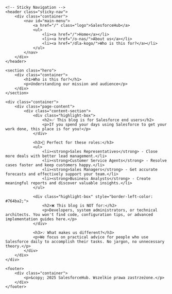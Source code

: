 <!DOCTYPE html>
<html lang="pl">
<head>
    <meta charset="UTF-8">
    <meta name="viewport" content="width=device-width, initial-scale=1.0">
    <title>Dla kogo? - SalesforceHub</title>
<link rel="stylesheet" href="../css/style.css"> <!-- Zmieniona ścieżka -->

</head>
<body>

    <!-- Sticky Navigation -->
    <header class="sticky-nav">
        <div class="container">
            <nav id="main-menu">
                <a href="/" class="logo">SalesforceHub</a>
                <ul>
                    <li><a href="/">Home</a></li>
                    <li><a href="/o-nas/">About us</a></li>
                    <li><a href="/dla-kogo/">Who is this for?</a></li>
                </ul>
            </nav>
        </div>
    </header>

    <section class="hero">
        <div class="container">
            <h1>Who is this for?</h1>
            <p>Understanding our mission and audience</p>
        </div>
    </section>

    <div class="container">
        <div class="page-content">
            <div class="content-section">
                <div class="highlight-box">
                    <h2>✅ This blog is for Salesforce end users</h2>
                    <p>If you spend your days using Salesforce to get your work done, this place is for you!</p>
                </div>

                <h3>🎯 Perfect for these roles:</h3>
                <ul>
                    <li><strong>Sales Representatives</strong> - Close more deals with better lead management.</li>
                    <li><strong>Customer Service Agents</strong> - Resolve cases faster and keep customers happy.</li>
                    <li><strong>Sales Managers</strong> - Get accurate forecasts and effectively support your team.</li>
                    <li><strong>Business Analysts</strong> - Create meaningful reports and discover valuable insights.</li>
                </ul>

                <div class="highlight-box" style="border-left-color: #764ba2;">
                    <h2>❌ This blog is NOT for:</h2>
                    <p>Developers, system administrators, or technical architects. You won't find code, configuration tips, or advanced implementation guides here.</p>
                </div>

                <h3>💡 What makes us different?</h3>
                <p>We focus on practical advice for people who use Salesforce daily to accomplish their tasks. No jargon, no unnecessary theory.</p>
            </div>
        </div>
    </div>

    <footer>
        <div class="container">
            <p>&copy; 2025 SalesforceHub. Wszelkie prawa zastrzeżone.</p>
        </div>
    </footer>

</body>
</html>
